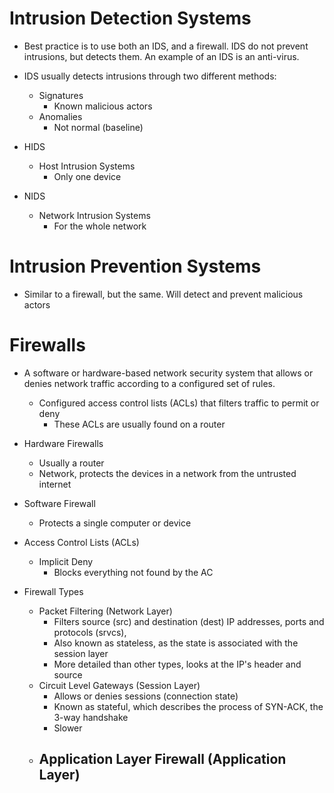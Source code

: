 
# Intrusion Detection Systems

- Best practice is to use both an IDS, and a firewall. IDS do not prevent intrusions, but detects them. An example of an IDS is an anti-virus. 

- IDS usually detects intrusions through two different methods:
	- Signatures
		- Known malicious actors
	- Anomalies
		- Not normal (baseline)

- HIDS
	- Host Intrusion Systems
		- Only one device
- NIDS 
	- Network Intrusion Systems
		- For the whole network

# Intrusion Prevention Systems

- Similar to a firewall, but the same. Will detect and prevent malicious actors

# Firewalls

- A software or hardware-based network security system that allows or denies network traffic according to a configured set of rules.
	- Configured access control lists (ACLs) that filters traffic to permit or deny 
		- These ACLs are usually found on a router

- Hardware Firewalls
	- Usually a router
	- Network, protects the devices in a network from the untrusted internet 

- Software Firewall
	- Protects a single computer or device 

- Access Control Lists (ACLs)
	- Implicit Deny
		- Blocks everything not found by the AC

- Firewall Types
	- Packet Filtering (Network Layer)
		- Filters source (src) and destination (dest) IP addresses, ports and protocols (srvcs), 
		- Also known as stateless, as the state is associated with the session layer
		- More detailed than other types, looks at the IP's header and source 
	- Circuit Level Gateways (Session Layer)
		- Allows or denies sessions (connection state) 
		- Known as stateful, which describes the process of SYN-ACK, the 3-way handshake
		- Slower 
	- Application Layer Firewall (Application Layer)
		- 